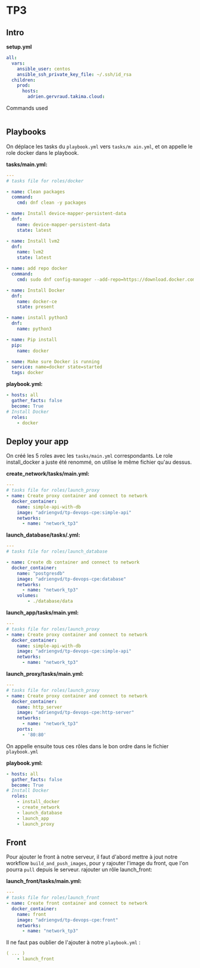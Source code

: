 # TP3

## Intro

**setup.yml**
```yml
all:
  vars:
    ansible_user: centos
    ansible_ssh_private_key_file: ~/.ssh/id_rsa
  children:
    prod:
      hosts: 
        adrien.gervraud.takima.cloud:
```

Commands used
```ansible
```

## Playbooks

On déplace les tasks du `playbook.yml` vers `tasks/m
ain.yml`, et on appelle le role docker dans le playbook.

**tasks/main.yml:**
```yml
---
# tasks file for roles/docker

- name: Clean packages
  command:
    cmd: dnf clean -y packages

- name: Install device-mapper-persistent-data
  dnf:
    name: device-mapper-persistent-data
    state: latest

- name: Install lvm2
  dnf:
    name: lvm2
    state: latest

- name: add repo docker
  command:
    cmd: sudo dnf config-manager --add-repo=https://download.docker.com/linux/centos/docker-ce.repo

- name: Install Docker
  dnf:
    name: docker-ce
    state: present

- name: install python3
  dnf:
    name: python3

- name: Pip install
  pip:
    name: docker

- name: Make sure Docker is running
  service: name=docker state=started
  tags: docker

```

**playbook.yml:**
```yml
- hosts: all
  gather_facts: false
  become: True
# Install Docker
  roles:
    - docker
```


## Deploy your app

On créé les 5 roles avec les `tasks/main.yml` correspondants.
Le role install_docker a juste été renommé, on utilise le même fichier qu'au dessus.

**create_network/tasks/main.yml:**
```yml
---
# tasks file for roles/launch_proxy
- name: Create proxy container and connect to network
  docker_container:
    name: simple-api-with-db
    image: "adriengvd/tp-devops-cpe:simple-api"
    networks:
      - name: "network_tp3"
```

**launch_database/tasks/.yml:**
```yml
---
# tasks file for roles/launch_database

- name: Create db container and connect to network
  docker_container:
    name: "postgresdb"
    image: "adriengvd/tp-devops-cpe:database"
    networks:
      - name: "network_tp3"
    volumes:
        - ./database/data
```

**launch_app/tasks/main.yml:**
```yml
---
# tasks file for roles/launch_proxy
- name: Create proxy container and connect to network
  docker_container:
    name: simple-api-with-db
    image: "adriengvd/tp-devops-cpe:simple-api"
    networks:
      - name: "network_tp3"
```

**launch_proxy/tasks/main.yml:**
```yml
---
# tasks file for roles/launch_proxy
- name: Create proxy container and connect to network
  docker_container:
    name: http_server
    image: "adriengvd/tp-devops-cpe:http-server"
    networks:
      - name: "network_tp3"
    ports:
      - '80:80'
```

On appelle ensuite tous ces rôles dans le bon ordre dans le fichier `playbook.yml`

**playbook.yml:**
```yml
- hosts: all
  gather_facts: false
  become: True
# Install Docker
  roles:
    - install_docker
    - create_network
    - launch_database
    - launch_app
    - launch_proxy
```


## Front

Pour ajouter le front à notre serveur, il faut d'abord mettre à jout notre workflow `build_and_push_images`, pour y rajouter l'image du front, que l'on pourra `pull` depuis le serveur.
rajouter un rôle launch_front:

**launch_front/tasks/main.yml:**
```yml
---
# tasks file for roles/launch_front
- name: Create front container and connect to network
  docker_container:
    name: front
    image: "adriengvd/tp-devops-cpe:front"
    networks:
      - name: "network_tp3"
```

Il ne faut pas oublier de l'ajouter à notre `playbook.yml` :
```yml
( ... )
    - launch_front
```